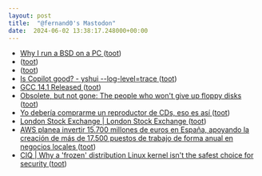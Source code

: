 ```yaml
---
layout: post
title:  "@fernand0's Mastodon"
date:  2024-06-02 13:38:17.248000+00:00
---
```

*  [Why I run a BSD on a PC ](https://michal.sapka.me/bsd/why-bsd) ([toot](https://mastodon.social/@fernand0/112547299147474730))
*  [ ](https://mastodon.social/@vrruiz) ([toot](https://mastodon.social/@fernand0/112547118428437821))
*  [ ](https://hispagatos.space/@moribundo) ([toot](https://mastodon.social/@fernand0/112547113113671374))
*  [Is Copilot good? - yshui --log-level=trace ](https://trace.yshui.dev/2024-05-copilot.htm) ([toot](https://mastodon.social/@fernand0/112547084978625500))
*  [GCC 14.1 Released ](https://gcc.gnu.org/pipermail/gcc/2024-May/243921.htm) ([toot](https://mastodon.social/@fernand0/112546845351583772))
*  [Obsolete, but not gone: The people who won't give up floppy disks ](https://www.bbc.com/future/article/20240510-floppy-disks-why-some-people-are-still-in-love-with-this-obsolete-computer-storage-technolog) ([toot](https://mastodon.social/@fernand0/112546542894581992))
*  [Yo debería comprarme un reproductor de CDs, eso es así ](https://mastodon.social/@fernand0/112546437633960166) ([toot](https://mastodon.social/@fernand0/112546437633960166))
*  [London Stock Exchange \| London Stock Exchange ](https://www.londonstockexchange.com/news-article/market-news/expected-intention-to-float/1647031) ([toot](https://mastodon.social/@fernand0/112546296170369731))
*  [AWS planea invertir 15.700 millones de euros en España, apoyando la creación de más de 17.500 puestos de trabajo de forma anual en negocios locales ](https://www.aboutamazon.es/noticias/aws/nueva-inversion-de-15700-millones-de-aws-en-espana?sc_channel=s) ([toot](https://mastodon.social/@fernand0/112546139627276927))
*  [CIQ \| Why a 'frozen' distribution Linux kernel isn't the safest choice for security ](https://ciq.com/blog/why-a-frozen-linux-kernel-isnt-the-safest-choice-for-security) ([toot](https://mastodon.social/@fernand0/112545856351588104))
